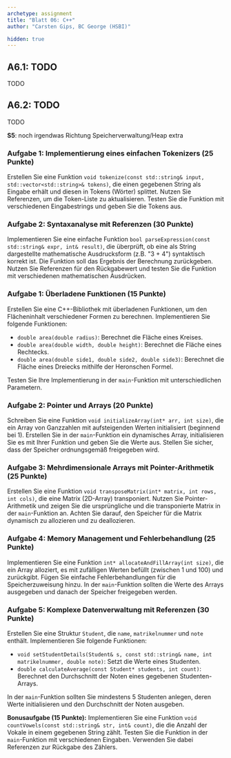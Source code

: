 ```yaml
---
archetype: assignment
title: "Blatt 06: C++"
author: "Carsten Gips, BC George (HSBI)"

hidden: true
---
```


<!--  pandoc -s -f markdown -t markdown+smart-grid_tables-multiline_tables-simple_tables --columns=94 --reference-links=true  sheet06.md  -o xxx.md  -->

## A6.1: TODO

TODO


## A6.2: TODO

TODO


**S5**: noch irgendwas Richtung Speicherverwaltung/Heap extra


### Aufgabe 1: Implementierung eines einfachen Tokenizers (25 Punkte)

Erstellen Sie eine Funktion `void tokenize(const std::string& input, std::vector<std::string>& tokens)`, die einen gegebenen String als Eingabe erhält und diesen in Tokens (Wörter) splittet. Nutzen Sie Referenzen, um die Token-Liste zu aktualisieren. Testen Sie die Funktion mit verschiedenen Eingabestrings und geben Sie die Tokens aus.


### Aufgabe 2: Syntaxanalyse mit Referenzen (30 Punkte)

Implementieren Sie eine einfache Funktion `bool parseExpression(const std::string& expr, int& result)`, die überprüft, ob eine als String dargestellte mathematische Ausdrucksform (z.B. "3 + 4") syntaktisch korrekt ist. Die Funktion soll das Ergebnis der Berechnung zurückgeben. Nutzen Sie Referenzen für den Rückgabewert und testen Sie die Funktion mit verschiedenen mathematischen Ausdrücken.




### Aufgabe 1: Überladene Funktionen (15 Punkte)

Erstellen Sie eine C++-Bibliothek mit überladenen Funktionen, um den Flächeninhalt verschiedener Formen zu berechnen. Implementieren Sie folgende Funktionen:

- `double area(double radius)`: Berechnet die Fläche eines Kreises.
- `double area(double width, double height)`: Berechnet die Fläche eines Rechtecks.
- `double area(double side1, double side2, double side3)`: Berechnet die Fläche eines Dreiecks mithilfe der Heronschen Formel.

Testen Sie Ihre Implementierung in der `main`-Funktion mit unterschiedlichen Parametern.


### Aufgabe 2: Pointer und Arrays (20 Punkte)

Schreiben Sie eine Funktion `void initializeArray(int* arr, int size)`, die ein Array von Ganzzahlen mit aufsteigenden Werten initialisiert (beginnend bei 1). Erstellen Sie in der `main`-Funktion ein dynamisches Array, initialisieren Sie es mit Ihrer Funktion und geben Sie die Werte aus. Stellen Sie sicher, dass der Speicher ordnungsgemäß freigegeben wird.


### Aufgabe 3: Mehrdimensionale Arrays mit Pointer-Arithmetik (25 Punkte)

Erstellen Sie eine Funktion `void transposeMatrix(int* matrix, int rows, int cols)`, die eine Matrix (2D-Array) transponiert. Nutzen Sie Pointer-Arithmetik und zeigen Sie die ursprüngliche und die transponierte Matrix in der `main`-Funktion an. Achten Sie darauf, den Speicher für die Matrix dynamisch zu allozieren und zu deallozieren.


### Aufgabe 4: Memory Management und Fehlerbehandlung (25 Punkte)

Implementieren Sie eine Funktion `int* allocateAndFillArray(int size)`, die ein Array alloziert, es mit zufälligen Werten befüllt (zwischen 1 und 100) und zurückgibt. Fügen Sie einfache Fehlerbehandlungen für die Speicherzuweisung hinzu. In der `main`-Funktion sollten die Werte des Arrays ausgegeben und danach der Speicher freigegeben werden.


### Aufgabe 5: Komplexe Datenverwaltung mit Referenzen (30 Punkte)

Erstellen Sie eine Struktur `Student`, die `name`, `matrikelnummer` und `note` enthält. Implementieren Sie folgende Funktionen:

- `void setStudentDetails(Student& s, const std::string& name, int matrikelnummer, double note)`: Setzt die Werte eines Studenten.
- `double calculateAverage(const Student* students, int count)`: Berechnet den Durchschnitt der Noten eines gegebenen Studenten-Arrays.

In der `main`-Funktion sollten Sie mindestens 5 Studenten anlegen, deren Werte initialisieren und den Durchschnitt der Noten ausgeben.

**Bonusaufgabe (15 Punkte):**
Implementieren Sie eine Funktion `void countVowels(const std::string& str, int& count)`, die die Anzahl der Vokale in einem gegebenen String zählt. Testen Sie die Funktion in der `main`-Funktion mit verschiedenen Eingaben. Verwenden Sie dabei Referenzen zur Rückgabe des Zählers.


